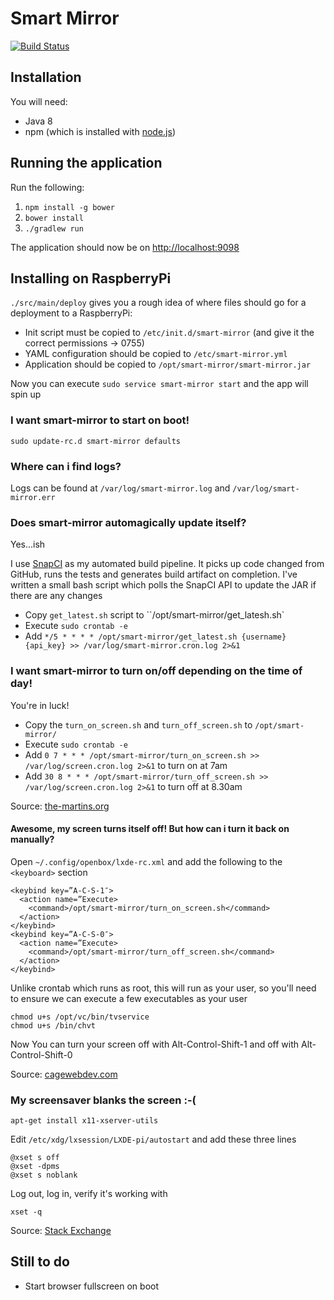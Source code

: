 # Smart Mirror

[![Build Status](https://snap-ci.com/ChrisSSocha/Smart-Mirror/branch/master/build_image)](https://snap-ci.com/ChrisSSocha/Smart-Mirror/branch/master)

## Installation

You will need:

*   Java 8
*   npm (which is installed with [node.js](https://nodejs.org/))

## Running the application

Run the following:

1.  `npm install -g bower`
2.  `bower install`
3.  `./gradlew run`

The application should now be on [http://localhost:9098](http://localhost:9098)

## Installing on RaspberryPi

`./src/main/deploy` gives you a rough idea of where files should go for a deployment to a RaspberryPi:

*   Init script must be copied to `/etc/init.d/smart-mirror` (and give it the correct permissions -> 0755)
*   YAML configuration should be copied to `/etc/smart-mirror.yml`
*   Application should be copied to `/opt/smart-mirror/smart-mirror.jar`

Now you can execute `sudo service smart-mirror start` and the app will spin up

### I want smart-mirror to start on boot!

    sudo update-rc.d smart-mirror defaults

### Where can i find logs?

Logs can be found at `/var/log/smart-mirror.log` and `/var/log/smart-mirror.err`

### Does smart-mirror automagically update itself?

Yes...ish

I use [SnapCI](https://snap-ci.com/) as my automated build pipeline. It picks up code changed from GitHub, runs the tests and generates build artifact on completion. I've written a small bash script which polls the SnapCI API to update the JAR if there are any changes

*   Copy `get_latest.sh` script to ``/opt/smart-mirror/get_latesh.sh`
*   Execute `sudo crontab -e`
*   Add `*/5 * * * * /opt/smart-mirror/get_latest.sh {username} {api_key} >> /var/log/smart-mirror.cron.log 2>&1`

### I want smart-mirror to turn on/off depending on the time of day!

You're in luck!

*   Copy the `turn_on_screen.sh` and `turn_off_screen.sh` to `/opt/smart-mirror/`
*   Execute `sudo crontab -e`
*   Add `0 7 * * * /opt/smart-mirror/turn_on_screen.sh >> /var/log/screen.cron.log 2>&1` to turn on at 7am
*   Add `30 8 * * * /opt/smart-mirror/turn_off_screen.sh >> /var/log/screen.cron.log 2>&1` to turn off at 8.30am

Source: [the-martins.org](http://the-martins.org/?p=81)

#### Awesome, my screen turns itself off! But how can i turn it back on manually?

Open `~/.config/openbox/lxde-rc.xml` and add the following to the `<keyboard>` section

    <keybind key=”A-C-S-1″>
      <action name=”Execute>
        <command>/opt/smart-mirror/turn_on_screen.sh</command>
      </action>
    </keybind>
    <keybind key=”A-C-S-0″>
      <action name=”Execute>
        <command>/opt/smart-mirror/turn_off_screen.sh</command>
      </action>
    </keybind>

Unlike crontab which runs as root, this will run as your user, so you'll need to ensure we can execute a few executables as your user

    chmod u+s /opt/vc/bin/tvservice
    chmod u+s /bin/chvt

Now You can turn your screen off with Alt-Control-Shift-1 and off with Alt-Control-Shift-0

Source: [cagewebdev.com](http://cagewebdev.com/index.php/raspberry-pi-binding-actions-to-hotkeys/)

### My screensaver blanks the screen :-(

`apt-get install x11-xserver-utils`

Edit `/etc/xdg/lxsession/LXDE-pi/autostart` and add these three lines

    @xset s off
    @xset -dpms
    @xset s noblank

Log out, log in, verify it's working with

`xset -q`

Source: [Stack Exchange](http://raspberrypi.stackexchange.com/questions/2059/disable-screen-blanking-in-x-windows-on-raspbian#5145)

## Still to do

*   Start browser fullscreen on boot